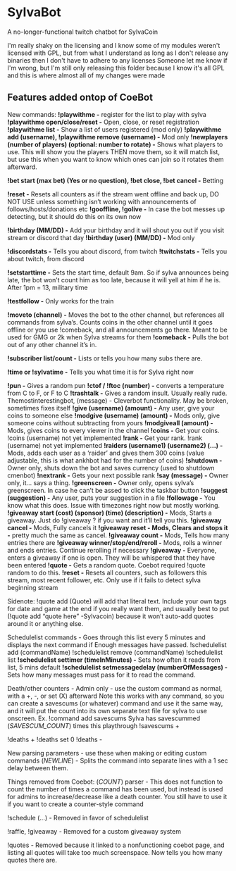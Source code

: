 # SylvaBot
A no-longer-functional twitch chatbot for SylvaCoin

I'm really shaky on the licensing and I know some of my modules weren't licensed with GPL, but from what I understand as long as I don't release any binaries then I don't have to adhere to any licenses
Someone let me know if I'm wrong, but I'm still only releasing this folder because I know it's all GPL and this is where almost all of my changes were made

## Features added ontop of CoeBot
New commands:
**!playwithme -** register for the list to play with sylva
**!playwithme open/close/reset -** Open, close, or reset registration
**!playwithme list -** Show a list of users registered (mod only)
**!playwithme add (username), !playwithme remove (username) -** Mod only
**!newplayers (number of players) (optional: number to rotate) -** Shows what players to use.  This will show you the players THEN move them, so it will match list, but use this when you want to know which ones can join so it rotates them afterward.

**!bet start (max bet) (Yes or no question), !bet close, !bet cancel -** Betting

**!reset -** Resets all counters as if the stream went offline and back up, DO NOT USE unless something isn’t working with announcements of follows/hosts/donations etc
**!gooffline, !golive -** In case the bot messes up detecting, but it should do this on its own now

**!birthday (MM/DD) -** Add your birthday and it will shout you out if you visit stream or discord that day
**!birthday (user) (MM/DD) -** Mod only

**!discordstats -** Tells you about discord, from twitch
**!twitchstats -** Tells you about twitch, from discord

**!setstarttime -** Sets the start time, default 9am.  So if sylva announces being late, the bot won’t count him as too late, because it will yell at him if he is.  After 1pm = 13, military time

**!testfollow -** Only works for the train

**!moveto (channel) -** Moves the bot to the other channel, but references all commands from sylva’s.  Counts coins in the other channel until it goes offline or you use !comeback, and all announcements go there.  Meant to be used for GMG or 2k when Sylva streams for them
**!comeback -** Pulls the bot out of any other channel it’s in.

**!subscriber list/count -** Lists or tells you how many subs there are.

**!time or !sylvatime  -** Tells you what time it is for Sylva right now

**!pun -** Gives a random pun
**!ctof / !ftoc (number) -** converts a temperature from C to F, or F to C
**!trashtalk -** Gives a random insult.  Usually really rude.
Themostinterestingbot, (message) - Cleverbot functionality.  May be broken, sometimes fixes itself
**!give (username) (amount) -** Any user, give your coins to someone else
**!modgive (username) (amount) -** Mods only, give someone coins without subtracting from yours
**!modgiveall (amount) -** Mods, gives coins to every viewer in the channel
**!coins -** Get your coins.  !coins (username) not yet implemented
**!rank -** Get your rank.  !rank (username) not yet implemented
**!raiders (username1) (username2) (...) -** Mods, adds each user as a ‘raider’ and gives them 300 coins (value adjustable, this is what ankhbot had for the number of coins)
**!shutdown -** Owner only, shuts down the bot and saves currency (used to shutdown cmenbot)
**!nextrank -** Gets your next possible rank
**!say (message) -** Owner only, it… says a thing.
**!greenscreen -** Owner only, opens sylva’s greenscreen.  In case he can’t be assed to click the taskbar button
**!suggest (suggestion) -** Any user, puts your suggestion in a file
**!followage -** You know what this does.  Issue with timezones right now but mostly working.
**!giveaway start (cost) (sponsor) (time) (description) -** Mods, Starts a giveaway.  Just do !giveaway ? if you want and it’ll tell you this.
**!giveaway cancel -** Mods, Fully cancels it
**!giveaway reset - Mods, Clears and stops it -** pretty much the same as cancel.
**!giveaway count -** Mods, Tells how many entries there are
**!giveaway winner/stop/end/reroll -** Mods, rolls a winner and ends entries.  Continue rerolling if necessary
**!giveaway -** Everyone, enters a giveaway if one is open.  They will be whispered that they have been entered
**!quote -** Gets a random quote.  Coebot required !quote random to do this.
**!reset -** Resets all counters, such as followers this stream, most recent follower, etc. Only use if it fails to detect sylva beginning stream

Sidenote: !quote add (Quote) will add that literal text.  Include your own tags for date and game at the end if you really want them, and usually best to put (!quote add “quote here” -Sylvacoin) because it won’t auto-add quotes around it or anything else.


Schedulelist commands - Goes through this list every 5 minutes and displays the next command if 
      Enough messages have passed.
!schedulelist add (commandName)
!schedulelist remove (commandName)
!schedulelist list
**!schedulelist settimer (timeInMinutes) -** Sets how often it reads from list, 5 mins default
**!schedulelist setmessagedelay (numberOfMessages) -** Sets how many messages must pass for it to read the command.

Death/other counters - Admin only - use the custom command as normal, with a +, -, or set (X) afterward
Note this works with any command, so you can create a savescums (or whatever) command and use it the same way, and it will put the count into its own separate text file for sylva to use onscreen.
Ex. !command add savescums Sylva has savescummed (_SAVESCUM_COUNT_) times this playthrough
!savescums +

!deaths +
!deaths set 0
!deaths -

New parsing parameters - use these when making or editing custom commands
(_NEWLINE_) - Splits the command into separate lines with a 1 sec delay between them.



Things removed from Coebot: 
(_COUNT_) parser - This does not function to count the number of times a command has been used, but instead is used for admins to increase/decrease like a death counter. You still have to use it if you want to create a counter-style command

!schedule (...) - Removed in favor of schedulelist

!raffle, !giveaway - Removed for a custom giveaway system

!quotes - Removed because it linked to a nonfunctioning coebot page, and listing all quotes will take too much screenspace.  Now tells you how many quotes there are.


